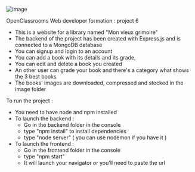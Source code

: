 ![image](https://github.com/user-attachments/assets/ddda3a89-bb3b-45e3-859e-edbaa7c4acd5)

OpenClassrooms Web developer formation : project 6

- This is a website for a library named "Mon vieux grimoire"
- The backend of the project has been created with Express.js and is connected to a MongoDB database
- You can signup and login to an account
- You can add a book with its details and its grade, 
- You can edit and delete a book you created
- An other user can grade your book and there's a category what shows the 3 best books
- The books' images are downloaded, compressed and stocked in the image folder

To run the project :
- You need to have node and npm installed
- To launch the backend :
  - Go in the backend folder in the console
  - type "npm install" to install dependencies
  - type "node server" ( you can use nodemon if you have it )
- To launch the frontend :
  - Go in the frontend folder in the console
  - type "npm start"
  - It will launch your navigator or you'll need to paste the url
